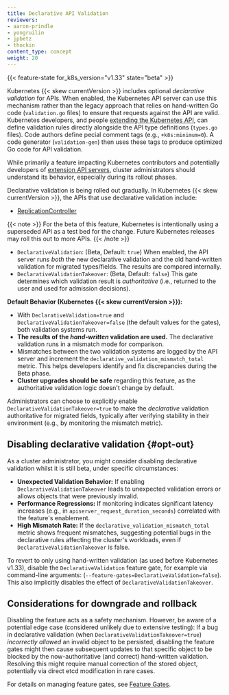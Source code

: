 ```yaml
---
title: Declarative API Validation
reviewers:
- aaron-prindle
- yongruilin
- jpbetz
- thockin
content_type: concept
weight: 20
---
```


{{< feature-state for_k8s_version="v1.33" state="beta" >}}

Kubernetes {{< skew currentVersion >}} includes optional _declarative validation_ for APIs. When enabled, the Kubernetes API server can use this mechanism rather than the legacy approach that relies on hand-written Go
code (`validation.go` files) to ensure that requests against the API are valid.
Kubernetes developers, and people [extending the Kubernetes API](/docs/concepts/extend-kubernetes/api-extension/apiserver-aggregation/),
can define validation rules directly alongside the API type definitions (`types.go` files). Code authors define
pecial comment tags (e.g., `+k8s:minimum=0`). A code generator (`validation-gen`) then uses these tags to produce
optimized Go code for API validation.

While primarily a feature impacting Kubernetes contributors and potentially developers of [extension API servers](/docs/concepts/extend-kubernetes/api-extension/apiserver-aggregation/), cluster administrators should understand its behavior, especially during its rollout phases.



Declarative validation is being rolled out gradually.
In Kubernetes {{< skew currentVersion >}}, the APIs that use declarative validation include:

* [ReplicationController](/docs/concepts/workloads/controllers/replicationcontroller/)

{{< note >}}
For the beta of this feature, Kubernetes is intentionally using a superseded API as a test bed for the change.
Future Kubernetes releases may roll this out to more APIs.
{{< /note >}}


*   `DeclarativeValidation`: (Beta, Default: `true`) When enabled, the API server runs *both* the new declarative validation and the old hand-written validation for migrated types/fields. The results are compared internally.
*   `DeclarativeValidationTakeover`: (Beta, Default: `false`) This gate determines which validation result is *authoritative* (i.e., returned to the user and used for admission decisions).

**Default Behavior (Kubernetes {{< skew currentVersion >}}):**

*   With `DeclarativeValidation=true` and `DeclarativeValidationTakeover=false` (the default values for the gates), both validation systems run.
*   **The results of the *hand-written* validation are used.** The declarative validation runs in a mismatch mode for comparison.
*   Mismatches between the two validation systems are logged by the API server and increment the `declarative_validation_mismatch_total` metric. This helps developers identify and fix discrepancies during the Beta phase.
*   **Cluster upgrades should be safe** regarding this feature, as the authoritative validation logic doesn't change by default.

Administrators can choose to explicitly enable `DeclarativeValidationTakeover=true` to make the *declarative* validation authoritative for migrated fields, typically after verifying stability in their environment (e.g., by monitoring the mismatch metric).

## Disabling declarative validation {#opt-out}

As a cluster administrator, you might consider disabling declarative validation whilst it is still beta, under specific circumstances:

*   **Unexpected Validation Behavior:** If enabling `DeclarativeValidationTakeover` leads to unexpected validation errors or allows objects that were previously invalid.
*   **Performance Regressions:** If monitoring indicates significant latency increases (e.g., in `apiserver_request_duration_seconds`) correlated with the feature's enablement.
*   **High Mismatch Rate:** If the `declarative_validation_mismatch_total` metric shows frequent mismatches, suggesting potential bugs in the declarative rules affecting the cluster's workloads, even if `DeclarativeValidationTakeover` is false.

To revert to only using hand-written validation (as used before Kubernetes v1.33), disable the `DeclarativeValidation` feature gate, for example
via command-line arguments: (`--feature-gates=DeclarativeValidation=false`). This also implicitly disables the effect of `DeclarativeValidationTakeover`.

## Considerations for downgrade and rollback

Disabling the feature acts as a safety mechanism. However, be aware of a potential edge case (considered unlikely due to extensive testing): If a bug in declarative validation (when `DeclarativeValidationTakeover=true`) *incorrectly allowed* an invalid object to be persisted, disabling the feature gates might then cause subsequent updates to that specific object to be blocked by the now-authoritative (and correct) hand-written validation. Resolving this might require manual correction of the stored object, potentially via direct etcd modification in rare cases.

For details on managing feature gates, see [Feature Gates](/docs/reference/command-line-tools-reference/feature-gates/).